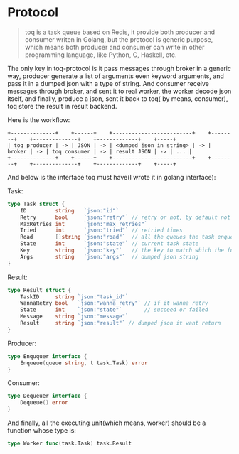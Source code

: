 # Protocol

> toq is a task queue based on Redis, it provide both producer and consumer writen in Golang, but the protocol is
generic purpose, which means both producer and consumer can write in other programming language, like Python, C,
Haskell, etc.

The only key in toq-protocol is it pass messages through broker in a generic way, producer generate a list of arguments
even keyword arguments, and pass it in a dumped json with a type of string. And consumer receive messages through
broker, and sent it to real worker, the worker decode json itself, and finally, produce a json, sent it back to toq(
by means, consumer), toq store the result in result backend.

Here is the workflow:

```
+--------------+    +------+    +-------------------------+    +--------+    +--------------+    +-------------+    +-----+
| toq producer | -> | JSON | -> | <dumped json in string> | -> | broker | -> | toq consumer | -> | result JSON | -> | ... |
+--------------+    +------+    +-------------------------+    +--------+    +--------------+    +-------------+    +-----+

```

And below is the interface toq must have(I wrote it in golang interface):

Task:

```go
type Task struct {
	ID         string   `json:"id"`
	Retry      bool     `json:"retry"` // retry or not, by default not
	MaxRetries int      `json:"max_retries"`
	Tried      int      `json:"tried"` // retried times
	Road       []string `json:"road"`  // all the queues the task enqueued by it's lifetime
	State      int      `json:"state"` // current task state
	Key        string   `json:"key"`   // the key to match which the function consumer runs
	Args       string   `json:"args"`  // dumped json string
}
```

Result:

```go
type Result struct {
	TaskID     string `json:"task_id"`
	WannaRetry bool   `json:"wanna_retry"` // if it wanna retry
	State      int    `json:"state"`       // succeed or failed
	Message    string `json:"message"`
	Result     string `json:"result"` // dumped json it want return
}
```

Producer:

```go
type Enququer interface {
	Enqueue(queue string, t task.Task) error
}
```

Consumer:

```go
type Dequeuer interface {
	Dequeue() error
}
```

And finally, all the executing unit(which means, worker) should be a function whose type is:

```go
type Worker func(task.Task) task.Result
```
